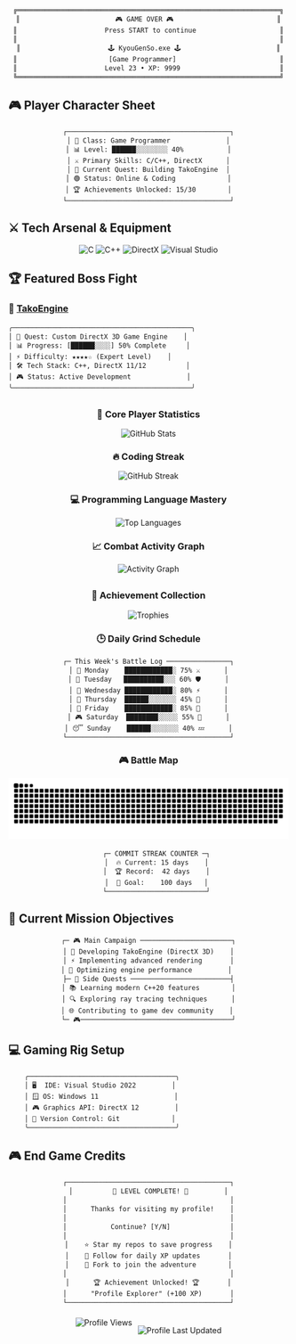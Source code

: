 <div align="center">

```
╔══════════════════════════════════════════════════════════════════╗
║                        🎮 GAME OVER 🎮                          ║
║                      Press START to continue                     ║
║                                                                  ║
║                      🕹️ KyouGenSo.exe 🕹️                        ║
║                       [Game Programmer]                          ║
║                      Level 23 • XP: 9999                         ║
╚══════════════════════════════════════════════════════════════════╝
```

</div>

## 🎮 Player Character Sheet

<div align="center">

```
┌─────────────────────────────────────────┐
│ 👤 Class: Game Programmer              │
│ 📊 Level: ██████░░░░░░░░ 40%           │
│ ⚔️ Primary Skills: C/C++, DirectX      │
│ 🎯 Current Quest: Building TakoEngine  │
│ 🟢 Status: Online & Coding             │
│ 🏆 Achievements Unlocked: 15/30        │
└─────────────────────────────────────────┘
```

</div>

## ⚔️ Tech Arsenal & Equipment

<div align="center">

![C](https://img.shields.io/badge/C-00599C?style=for-the-badge&logo=c&logoColor=white&labelColor=black)
![C++](https://img.shields.io/badge/C%2B%2B-00599C?style=for-the-badge&logo=c%2B%2B&logoColor=white&labelColor=black)
![DirectX](https://img.shields.io/badge/DirectX-000000?style=for-the-badge&logo=microsoft&logoColor=white&labelColor=black)
![Visual Studio](https://img.shields.io/badge/Visual%20Studio-5C2D91?style=for-the-badge&logo=visual-studio&logoColor=white&labelColor=black)

</div>

## 🏆 Featured Boss Fight

### 🐙 [TakoEngine](https://github.com/KyouGenSo/TakoEngine)
```
╭─────────────────────────────────────────────╮
│ 🎯 Quest: Custom DirectX 3D Game Engine    │
│ 📊 Progress: [██████░░░░] 50% Complete     │
│ ⚡ Difficulty: ★★★★☆ (Expert Level)    │
│ 🛠️ Tech Stack: C++, DirectX 11/12          │
│ 🎮 Status: Active Development              │
╰─────────────────────────────────────────────╯
```

##

<div align="center">

### 🎯 Core Player Statistics
![GitHub Stats](https://github-readme-stats.vercel.app/api?username=KyouGenSo&show_icons=true&theme=dark&hide_border=true&bg_color=000000&title_color=ffffff&text_color=ffffff&icon_color=ffffff&count_private=true&include_all_commits=true)

### 🔥 Coding Streak
![GitHub Streak](https://streak-stats.demolab.com/?user=KyouGenSo&theme=dark&hide_border=true&background=000000&stroke=ffffff&ring=ffffff&fire=ffffff&currStreakNum=ffffff&sideNums=ffffff&currStreakLabel=ffffff&sideLabels=ffffff&dates=ffffff)

### 💻 Programming Language Mastery
![Top Languages](https://github-readme-stats.vercel.app/api/top-langs/?username=KyouGenSo&layout=compact&theme=dark&hide_border=true&bg_color=000000&title_color=ffffff&text_color=ffffff&langs_count=10&count_private=true)

### 📈 Combat Activity Graph
![Activity Graph](https://github-readme-activity-graph.vercel.app/graph?username=KyouGenSo&theme=react-dark&bg_color=000000&color=ffffff&line=ffffff&point=ffffff&area=true&hide_border=true)

</div>

##

<div align="center">

### 🏅 Achievement Collection
![Trophies](https://github-profile-trophy.vercel.app/?username=KyouGenSo&theme=onedark&no-frame=true&no-bg=true&margin-w=4&column=4)

### 🕒 Daily Grind Schedule
```
┌─ This Week's Battle Log ────────────────┐
│ 🌅 Monday    ████████████░ 75% ⚔️      │
│ 🌄 Tuesday   ██████████░░░ 60% 🛡️      │
│ 🌇 Wednesday ████████████░ 80% ⚡      │
│ 🌆 Thursday  ██████░░░░░░░ 45% 🔧      │
│ 🌃 Friday    ████████████░ 85% 🚀      │
│ 🎮 Saturday  ████████░░░░░ 55% 🎯      │
│ 😴 Sunday    ██████░░░░░░░ 40% 💤      │
└─────────────────────────────────────────┘
```

</div>

<div align="center">

### 🎮 Battle Map

<!-- Animated SVG Contribution Calendar -->
<img src="https://raw.githubusercontent.com/Platane/snk/output/github-contribution-grid-snake.svg" alt="Snake Game Animation" />

```
    ┌─ COMMIT STREAK COUNTER ─┐
    │  🔥 Current: 15 days    │
    │  🏆 Record:  42 days    │
    │  🎯 Goal:    100 days   │
    └─────────────────────────┘
```

</div>

## 🎯 Current Mission Objectives

<div align="center">

```
┌─ 🎮 Main Campaign ───────────────────────┐
│ 🐙 Developing TakoEngine (DirectX 3D)    │
│ ⚡ Implementing advanced rendering       │
　　　　　　│ 🚀 Optimizing engine performance         │           
├─ 🎲 Side Quests ─────────────────────────┤
│ 📚 Learning modern C++20 features        │
│ 🔍 Exploring ray tracing techniques      │
　　│ 🌐 Contributing to game dev community    │    
└─ 🎮──────────────────────────────────────┘
```

</div>

## 💻 Gaming Rig Setup

```ascii
    ╭─────────────────────────────────────╮
    │ 🖥️  IDE: Visual Studio 2022         │
    │ 🪟 OS: Windows 11                   │
    │ 🎮 Graphics API: DirectX 12         │
    │ 📝 Version Control: Git             │
    ╰─────────────────────────────────────╯
```

## 🎮 End Game Credits

<div align="center">

```
┌─────────────────────────────────────────┐
│          🎉 LEVEL COMPLETE! 🎉         │
│                                         │
│      Thanks for visiting my profile!    │
│                                         │
│           Continue? [Y/N]               │
│                                         │
│    ⭐ Star my repos to save progress    │
│    👥 Follow for daily XP updates       │
│    🎯 Fork to join the adventure        │
│                                         │
│      🏆 Achievement Unlocked! 🏆       │
│      "Profile Explorer" (+100 XP)       │
└─────────────────────────────────────────┘
```
<div style="display: flex; justify-content: center; gap: 10px; margin: 20px 0;">

<img src="https://komarev.com/ghpvc/?username=KyouGenSo&style=flat-square&color=black&label=PLAYERS+VISITED" alt="Profile Views" />

![Profile Last Updated](https://img.shields.io/badge/Last%20Updated-2025--05--24-333333?style=flat-square&labelColor=000000)

</div>
